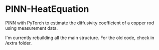 # PINN-HeatEquation
PINN with PyTorch to estimate the diffusivity coefficient of a copper rod using measurement data.

I'm currently rebuilding all the main structure. For the old code, check in /extra folder.

